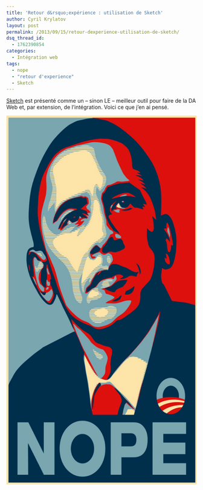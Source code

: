 ```yaml
---
title: 'Retour d&rsquo;expérience : utilisation de Sketch'
author: Cyril Krylatov
layout: post
permalink: /2013/09/15/retour-dexperience-utilisation-de-sketch/
dsq_thread_id:
  - 1762390854
categories:
  - Intégration web
tags:
  - nope
  - "retour d'experience"
  - Sketch
---
```

<p class="is-intro">
  <a href="http://www.bohemiancoding.com/sketch/">Sketch</a> est présenté comme un &#8211; sinon LE &#8211; meilleur outil pour faire de la DA Web et, par extension, de l&rsquo;intégration. Voici ce que j&rsquo;en ai pensé.
</p>

<!--more-->

<p style="text-align:center;">
  <img src="/uploads/2013/09/nope.jpg" alt="Sketch : nope" width="640" height="977" class="size-full wp-image-541" />
</p>